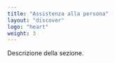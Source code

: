 ```yaml
---
title: "Assistenza alla persona"
layout: "discover"
logo: "heart"
weight: 3
---
```


Descrizione della sezione.
